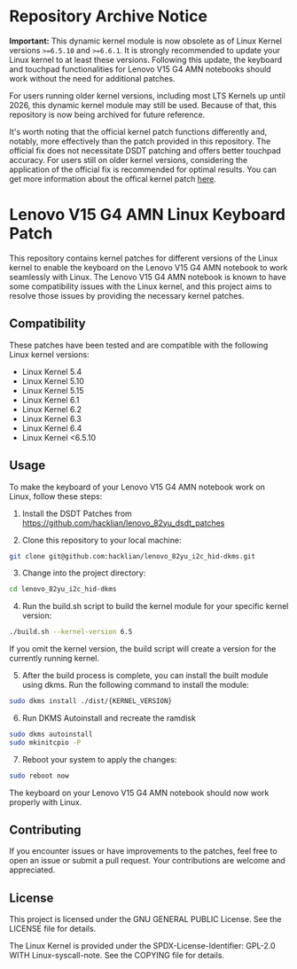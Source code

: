 # Repository Archive Notice
**Important:** This dynamic kernel module is now obsolete as of Linux Kernel versions `>=6.5.10` and `>=6.6.1`. It is strongly recommended to update your Linux kernel to at least these versions. Following this update, the keyboard and touchpad functionalities for Lenovo V15 G4 AMN notebooks should work without the need for additional patches.

For users running older kernel versions, including most LTS Kernels up until 2026, this dynamic kernel module may still be used. Because of that, this repository is now being archived for future reference.

It's worth noting that the official kernel patch functions differently and, notably, more effectively than the patch provided in this repository. The official fix does not necessitate DSDT patching and offers better touchpad accuracy. For users still on older kernel versions, considering the application of the official fix is recommended for optimal results. You can get more information about the offical kernel patch [here](https://bugzilla.kernel.org/show_bug.cgi?id=218003).

# Lenovo V15 G4 AMN Linux Keyboard Patch

This repository contains kernel patches for different versions of the Linux kernel to enable the keyboard on the Lenovo V15 G4 AMN notebook to work seamlessly with Linux. The Lenovo V15 G4 AMN notebook is known to have some compatibility issues with the Linux kernel, and this project aims to resolve those issues by providing the necessary kernel patches.

## Compatibility

These patches have been tested and are compatible with the following Linux kernel versions:

- Linux Kernel 5.4
- Linux Kernel 5.10
- Linux Kernel 5.15
- Linux Kernel 6.1
- Linux Kernel 6.2
- Linux Kernel 6.3
- Linux Kernel 6.4
- Linux Kernel <6.5.10

## Usage

To make the keyboard of your Lenovo V15 G4 AMN notebook work on Linux, follow these steps:

1. Install the DSDT Patches from https://github.com/hacklian/lenovo_82yu_dsdt_patches

2. Clone this repository to your local machine:
```bash
git clone git@github.com:hacklian/lenovo_82yu_i2c_hid-dkms.git
```

3. Change into the project directory:
```bash
cd lenovo_82yu_i2c_hid-dkms
```

4. Run the build.sh script to build the kernel module for your specific kernel version:
```bash
./build.sh --kernel-version 6.5
```
If you omit the kernel version, the build script will create a version for the currently running kernel.


5. After the build process is complete, you can install the built module using dkms. Run the following command to install the module:
```bash
sudo dkms install ./dist/{KERNEL_VERSION}
```

6. Run DKMS Autoinstall and recreate the ramdisk
```bash
sudo dkms autoinstall
sudo mkinitcpio -P
```

7. Reboot your system to apply the changes:
```bash
sudo reboot now
```

The keyboard on your Lenovo V15 G4 AMN notebook should now work properly with Linux.

## Contributing
If you encounter issues or have improvements to the patches, feel free to open an issue or submit a pull request. Your contributions are welcome and appreciated.

## License
This project is licensed under the GNU GENERAL PUBLIC License. See the LICENSE file for details.

The Linux Kernel is provided under the SPDX-License-Identifier: GPL-2.0 WITH Linux-syscall-note. See the COPYING file for details.